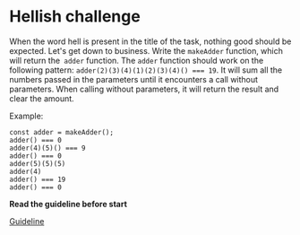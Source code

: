 # Hellish challenge

When the word hell is present in the title of the task, nothing good should be expected.
Let's get down to business. Write the `makeAdder` function, which will return the` adder` function.
The `adder` function should work on the following pattern: `adder(2)(3)(4)(1)(2)(3)(4)() === 19`. It will sum all the numbers passed in the parameters until it encounters a call without parameters. When calling without parameters, it will return the result and clear the amount.

Example:
```
const adder = makeAdder();
adder() === 0
adder(4)(5)() === 9
adder() === 0
adder(5)(5)(5)
adder(4)
adder() === 19
adder() === 0
```


**Read the guideline before start**

[Guideline](https://github.com/mate-academy/js_task-guideline/blob/master/README.md)
